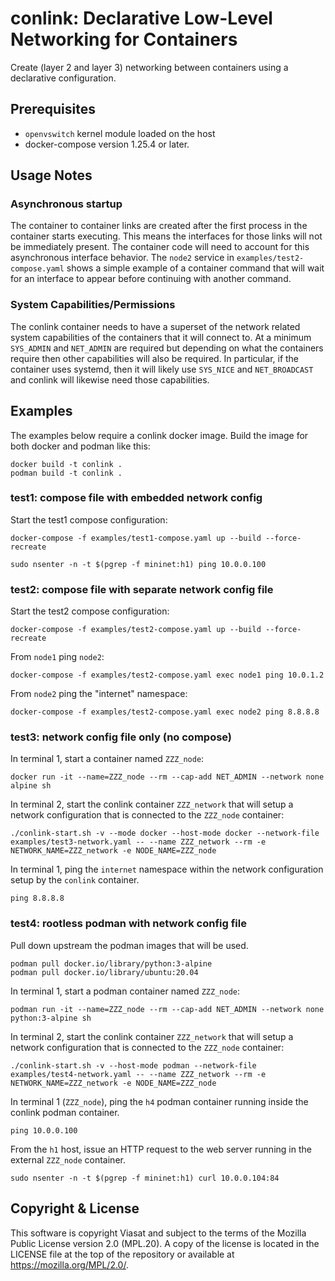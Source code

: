# conlink: Declarative Low-Level Networking for Containers

Create (layer 2 and layer 3) networking between containers using
a declarative configuration.

## Prerequisites

* `openvswitch` kernel module loaded on the host
* docker-compose version 1.25.4 or later.

## Usage Notes

### Asynchronous startup

The container to container links are created after the first process
in the container starts executing. This means the interfaces for those
links will not be immediately present. The container code will need to
account for this asynchronous interface behavior. The `node2` service
in `examples/test2-compose.yaml` shows a simple example of a container
command that will wait for an interface to appear before continuing
with another command.

### System Capabilities/Permissions

The conlink container needs to have a superset of the network related
system capabilities of the containers that it will connect to. At
a minimum `SYS_ADMIN` and `NET_ADMIN` are required but depending on
what the containers require then other capabilities will also be
required. In particular, if the container uses systemd, then it will
likely use `SYS_NICE` and `NET_BROADCAST` and conlink will likewise
need those capabilities.


## Examples

The examples below require a conlink docker image. Build the image for
both docker and podman like this:

```
docker build -t conlink .
podman build -t conlink .
```

### test1: compose file with embedded network config

Start the test1 compose configuration:

```
docker-compose -f examples/test1-compose.yaml up --build --force-recreate
```

```
sudo nsenter -n -t $(pgrep -f mininet:h1) ping 10.0.0.100
```


### test2: compose file with separate network config file

Start the test2 compose configuration:

```
docker-compose -f examples/test2-compose.yaml up --build --force-recreate
```

From `node1` ping `node2`:

```
docker-compose -f examples/test2-compose.yaml exec node1 ping 10.0.1.2
```

From `node2` ping the "internet" namespace:

```
docker-compose -f examples/test2-compose.yaml exec node2 ping 8.8.8.8
```


### test3: network config file only (no compose)

In terminal 1, start a container named `ZZZ_node`:

```
docker run -it --name=ZZZ_node --rm --cap-add NET_ADMIN --network none alpine sh
```

In terminal 2, start the conlink container `ZZZ_network` that will
setup a network configuration that is connected to the `ZZZ_node`
container:

```
./conlink-start.sh -v --mode docker --host-mode docker --network-file examples/test3-network.yaml -- --name ZZZ_network --rm -e NETWORK_NAME=ZZZ_network -e NODE_NAME=ZZZ_node
```

In terminal 1, ping the `internet` namespace within the network
configuration setup by the `conlink` container.

```
ping 8.8.8.8
```

### test4: rootless podman with network config file

Pull down upstream the podman images that will be used.

```
podman pull docker.io/library/python:3-alpine
podman pull docker.io/library/ubuntu:20.04
```

In terminal 1, start a podman container named `ZZZ_node`:

```
podman run -it --name=ZZZ_node --rm --cap-add NET_ADMIN --network none python:3-alpine sh
```

In terminal 2, start the conlink container `ZZZ_network` that will
setup a network configuration that is connected to the `ZZZ_node`
container:

```
./conlink-start.sh -v --host-mode podman --network-file examples/test4-network.yaml -- --name ZZZ_network --rm -e NETWORK_NAME=ZZZ_network -e NODE_NAME=ZZZ_node
```

In terminal 1 (`ZZZ_node`), ping the `h4` podman container
running inside the conlink podman container.

```
ping 10.0.0.100
```

From the `h1` host, issue an HTTP request to the web server running in
the external `ZZZ_node` container.

```
sudo nsenter -n -t $(pgrep -f mininet:h1) curl 10.0.0.104:84
```

## Copyright & License

This software is copyright Viasat and subject to the terms of the
Mozilla Public License version 2.0 (MPL.20). A copy of the license is
located in the LICENSE file at the top of the repository or available
at https://mozilla.org/MPL/2.0/.

